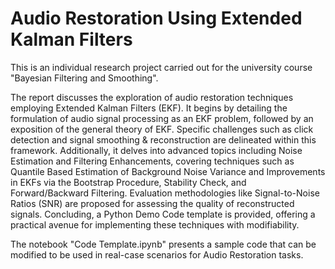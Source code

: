 # Audio Restoration Using Extended Kalman Filters
This is an individual research project carried out for the university course "Bayesian Filtering and Smoothing".

The report discusses the exploration of audio restoration techniques employing Extended Kalman Filters (EKF). It begins by detailing the formulation of audio signal processing as an EKF problem, followed by an exposition of the general theory of EKF. Specific challenges such as click detection and signal smoothing & reconstruction are delineated within this framework. Additionally, it delves into advanced topics including Noise Estimation and Filtering Enhancements, covering techniques such as Quantile Based Estimation of Background Noise Variance and Improvements in EKFs via the Bootstrap Procedure, Stability Check, and Forward/Backward Filtering. Evaluation methodologies like Signal-to-Noise Ratios (SNR) are proposed for assessing the quality of reconstructed signals. Concluding, a Python Demo Code template is provided, offering a practical avenue for implementing these techniques with modifiability.

The notebook "Code Template.ipynb" presents a sample code that can be modified to be used in real-case scenarios for Audio Restoration tasks.
